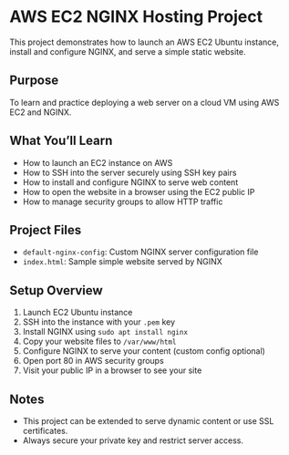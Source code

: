 # AWS EC2 NGINX Hosting Project

This project demonstrates how to launch an AWS EC2 Ubuntu instance, install and configure NGINX, and serve a simple static website.

## Purpose

To learn and practice deploying a web server on a cloud VM using AWS EC2 and NGINX.

## What You’ll Learn

- How to launch an EC2 instance on AWS
- How to SSH into the server securely using SSH key pairs
- How to install and configure NGINX to serve web content
- How to open the website in a browser using the EC2 public IP
- How to manage security groups to allow HTTP traffic

## Project Files

- `default-nginx-config`: Custom NGINX server configuration file
- `index.html`: Sample simple website served by NGINX

## Setup Overview

1. Launch EC2 Ubuntu instance
2. SSH into the instance with your `.pem` key
3. Install NGINX using `sudo apt install nginx`
4. Copy your website files to `/var/www/html`
5. Configure NGINX to serve your content (custom config optional)
6. Open port 80 in AWS security groups
7. Visit your public IP in a browser to see your site

## Notes

- This project can be extended to serve dynamic content or use SSL certificates.
- Always secure your private key and restrict server access.
